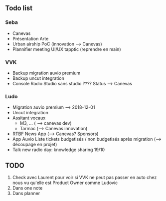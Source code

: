 ## Todo list

### Seba

* Canevas
* Présentation Arte
* Urban airship PoC (innovation --> Canevas)
* Plannifier meeting UI/UX tapptic (reprendre en main)

### VVK

* Backup migration auvio premium
* Backup uncut integration
* Console Radio Studio sans studio ???? Status --> Canevas

### Ludo

* Migration auvio premium --> 2018-12-01
* Uncut integration
* Assitant vocaux
    * M3, ... ( --> canevas dev)
    * Tarmac (--> Canevas innovation)
* RTBF News App (--> Canevas? Sponsors)
* App Auvio Liste tickets budgetisés / non budgetisés après migration (--> découpage en projet)
* Talk new radio day: knowledge sharing 19/10

## TODO

1. Check avec Laurent pour voir si VVK ne peut pas passer en auto chez nous vu qu'elle est Product Owner comme Ludovic
2. Dans one note
3. Dans planner

